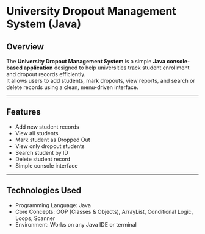 # University Dropout Management System (Java)

## Overview
The **University Dropout Management System** is a simple **Java console-based application** designed to help universities track student enrollment and dropout records efficiently.  
It allows users to add students, mark dropouts, view reports, and search or delete records using a clean, menu-driven interface.

---

## Features
- Add new student records  
- View all students  
- Mark student as Dropped Out  
- View only dropout students  
- Search student by ID  
- Delete student record  
- Simple console interface  

---

## Technologies Used
- Programming Language: Java  
- Core Concepts: OOP (Classes & Objects), ArrayList, Conditional Logic, Loops, Scanner  
- Environment: Works on any Java IDE or terminal  
